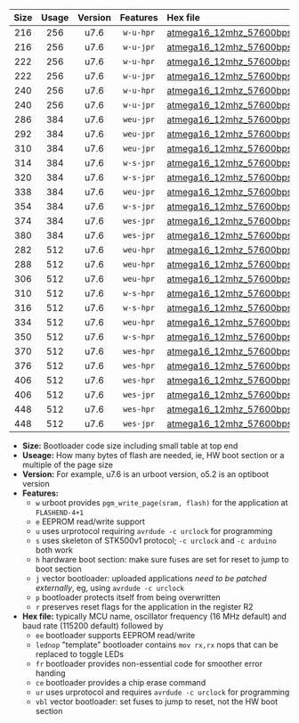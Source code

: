 |Size|Usage|Version|Features|Hex file|
|:-:|:-:|:-:|:-:|:--|
|216|256|u7.6|`w-u-hpr`|[atmega16_12mhz_57600bps_ur.hex](https://raw.githubusercontent.com/stefanrueger/urboot/main//atmega16_12mhz_57600bps_ur.hex)|
|216|256|u7.6|`w-u-jpr`|[atmega16_12mhz_57600bps_ur_vbl.hex](https://raw.githubusercontent.com/stefanrueger/urboot/main//atmega16_12mhz_57600bps_ur_vbl.hex)|
|222|256|u7.6|`w-u-hpr`|[atmega16_12mhz_57600bps_lednop_ur.hex](https://raw.githubusercontent.com/stefanrueger/urboot/main//atmega16_12mhz_57600bps_lednop_ur.hex)|
|222|256|u7.6|`w-u-jpr`|[atmega16_12mhz_57600bps_lednop_ur_vbl.hex](https://raw.githubusercontent.com/stefanrueger/urboot/main//atmega16_12mhz_57600bps_lednop_ur_vbl.hex)|
|240|256|u7.6|`w-u-hpr`|[atmega16_12mhz_57600bps_lednop_fr_ur.hex](https://raw.githubusercontent.com/stefanrueger/urboot/main//atmega16_12mhz_57600bps_lednop_fr_ur.hex)|
|240|256|u7.6|`w-u-jpr`|[atmega16_12mhz_57600bps_lednop_fr_ur_vbl.hex](https://raw.githubusercontent.com/stefanrueger/urboot/main//atmega16_12mhz_57600bps_lednop_fr_ur_vbl.hex)|
|286|384|u7.6|`weu-jpr`|[atmega16_12mhz_57600bps_ee_ur_vbl.hex](https://raw.githubusercontent.com/stefanrueger/urboot/main//atmega16_12mhz_57600bps_ee_ur_vbl.hex)|
|292|384|u7.6|`weu-jpr`|[atmega16_12mhz_57600bps_ee_lednop_ur_vbl.hex](https://raw.githubusercontent.com/stefanrueger/urboot/main//atmega16_12mhz_57600bps_ee_lednop_ur_vbl.hex)|
|310|384|u7.6|`weu-jpr`|[atmega16_12mhz_57600bps_ee_lednop_fr_ur_vbl.hex](https://raw.githubusercontent.com/stefanrueger/urboot/main//atmega16_12mhz_57600bps_ee_lednop_fr_ur_vbl.hex)|
|314|384|u7.6|`w-s-jpr`|[atmega16_12mhz_57600bps_vbl.hex](https://raw.githubusercontent.com/stefanrueger/urboot/main//atmega16_12mhz_57600bps_vbl.hex)|
|320|384|u7.6|`w-s-jpr`|[atmega16_12mhz_57600bps_lednop_vbl.hex](https://raw.githubusercontent.com/stefanrueger/urboot/main//atmega16_12mhz_57600bps_lednop_vbl.hex)|
|338|384|u7.6|`weu-jpr`|[atmega16_12mhz_57600bps_ee_lednop_fr_ce_ur_vbl.hex](https://raw.githubusercontent.com/stefanrueger/urboot/main//atmega16_12mhz_57600bps_ee_lednop_fr_ce_ur_vbl.hex)|
|354|384|u7.6|`w-s-jpr`|[atmega16_12mhz_57600bps_lednop_fr_vbl.hex](https://raw.githubusercontent.com/stefanrueger/urboot/main//atmega16_12mhz_57600bps_lednop_fr_vbl.hex)|
|374|384|u7.6|`wes-jpr`|[atmega16_12mhz_57600bps_ee_vbl.hex](https://raw.githubusercontent.com/stefanrueger/urboot/main//atmega16_12mhz_57600bps_ee_vbl.hex)|
|380|384|u7.6|`wes-jpr`|[atmega16_12mhz_57600bps_ee_lednop_vbl.hex](https://raw.githubusercontent.com/stefanrueger/urboot/main//atmega16_12mhz_57600bps_ee_lednop_vbl.hex)|
|282|512|u7.6|`weu-hpr`|[atmega16_12mhz_57600bps_ee_ur.hex](https://raw.githubusercontent.com/stefanrueger/urboot/main//atmega16_12mhz_57600bps_ee_ur.hex)|
|288|512|u7.6|`weu-hpr`|[atmega16_12mhz_57600bps_ee_lednop_ur.hex](https://raw.githubusercontent.com/stefanrueger/urboot/main//atmega16_12mhz_57600bps_ee_lednop_ur.hex)|
|306|512|u7.6|`weu-hpr`|[atmega16_12mhz_57600bps_ee_lednop_fr_ur.hex](https://raw.githubusercontent.com/stefanrueger/urboot/main//atmega16_12mhz_57600bps_ee_lednop_fr_ur.hex)|
|310|512|u7.6|`w-s-hpr`|[atmega16_12mhz_57600bps.hex](https://raw.githubusercontent.com/stefanrueger/urboot/main//atmega16_12mhz_57600bps.hex)|
|316|512|u7.6|`w-s-hpr`|[atmega16_12mhz_57600bps_lednop.hex](https://raw.githubusercontent.com/stefanrueger/urboot/main//atmega16_12mhz_57600bps_lednop.hex)|
|334|512|u7.6|`weu-hpr`|[atmega16_12mhz_57600bps_ee_lednop_fr_ce_ur.hex](https://raw.githubusercontent.com/stefanrueger/urboot/main//atmega16_12mhz_57600bps_ee_lednop_fr_ce_ur.hex)|
|350|512|u7.6|`w-s-hpr`|[atmega16_12mhz_57600bps_lednop_fr.hex](https://raw.githubusercontent.com/stefanrueger/urboot/main//atmega16_12mhz_57600bps_lednop_fr.hex)|
|370|512|u7.6|`wes-hpr`|[atmega16_12mhz_57600bps_ee.hex](https://raw.githubusercontent.com/stefanrueger/urboot/main//atmega16_12mhz_57600bps_ee.hex)|
|376|512|u7.6|`wes-hpr`|[atmega16_12mhz_57600bps_ee_lednop.hex](https://raw.githubusercontent.com/stefanrueger/urboot/main//atmega16_12mhz_57600bps_ee_lednop.hex)|
|406|512|u7.6|`wes-hpr`|[atmega16_12mhz_57600bps_ee_lednop_fr.hex](https://raw.githubusercontent.com/stefanrueger/urboot/main//atmega16_12mhz_57600bps_ee_lednop_fr.hex)|
|406|512|u7.6|`wes-jpr`|[atmega16_12mhz_57600bps_ee_lednop_fr_vbl.hex](https://raw.githubusercontent.com/stefanrueger/urboot/main//atmega16_12mhz_57600bps_ee_lednop_fr_vbl.hex)|
|448|512|u7.6|`wes-hpr`|[atmega16_12mhz_57600bps_ee_lednop_fr_ce.hex](https://raw.githubusercontent.com/stefanrueger/urboot/main//atmega16_12mhz_57600bps_ee_lednop_fr_ce.hex)|
|448|512|u7.6|`wes-jpr`|[atmega16_12mhz_57600bps_ee_lednop_fr_ce_vbl.hex](https://raw.githubusercontent.com/stefanrueger/urboot/main//atmega16_12mhz_57600bps_ee_lednop_fr_ce_vbl.hex)|

- **Size:** Bootloader code size including small table at top end
- **Useage:** How many bytes of flash are needed, ie, HW boot section or a multiple of the page size
- **Version:** For example, u7.6 is an urboot version, o5.2 is an optiboot version
- **Features:**
  + `w` urboot provides `pgm_write_page(sram, flash)` for the application at `FLASHEND-4+1`
  + `e` EEPROM read/write support
  + `u` uses urprotocol requiring `avrdude -c urclock` for programming
  + `s` uses skeleton of STK500v1 protocol; `-c urclock` and `-c arduino` both work
  + `h` hardware boot section: make sure fuses are set for reset to jump to boot section
  + `j` vector bootloader: uploaded applications *need to be patched externally*, eg, using `avrdude -c urclock`
  + `p` bootloader protects itself from being overwritten
  + `r` preserves reset flags for the application in the register R2
- **Hex file:** typically MCU name, oscillator frequency (16 MHz default) and baud rate (115200 default) followed by
  + `ee` bootloader supports EEPROM read/write
  + `lednop` "template" bootloader contains `mov rx,rx` nops that can be replaced to toggle LEDs
  + `fr` bootloader provides non-essential code for smoother error handing
  + `ce` bootloader provides a chip erase command
  + `ur` uses urprotocol and requires `avrdude -c urclock` for programming
  + `vbl` vector bootloader: set fuses to jump to reset, not the HW boot section
